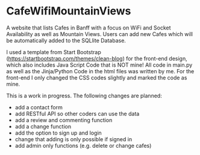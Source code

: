 # CafeWifiMountainViews
A website that lists Cafes in Banff with a focus on WiFi and Socket Availability as well as Mountain Views.
Users can add new Cafes which will be automatically added to the SQLlite Database.

I used a template from Start Bootstrap (https://startbootstrap.com/themes/clean-blog) for the front-end design, which also includes Java Script Code that is NOT mine! All code in main.py as well as the Jinja/Python Code in the html files was written by me. For the front-end I only changed the CSS codes slightly and marked the code as mine.

This is a work in progress.
The following changes are planned:
- add a contact form
- add RESTful API so other coders can use the data
- add a review and commenting function 
- add a change function
- add the option to sign up and login
- change that adding is only possible if signed in
- add admin only functions (e.g. delete or change cafes)

